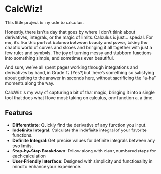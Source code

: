 # CalcWiz!

This little project is my ode to calculus. 

Honestly, there isn’t a day that goes by where I don’t think about derivatives, integrals, or the magic of limits. Calculus is just... special. For me, it’s like this perfect balance between beauty and power, taking the chaotic world of curves and slopes and bringing it all together with just a few rules and symbols. The joy of turning messy and stubborn functions into something simple, and sometimes even beautiful. 

And sure, we’ve all spent pages working through integrations and derivatives by hand, in Grade 12 (Yes?)but there’s something so satisfying about getting to the answer in seconds here, without sacrificing the “a-ha” moments along the way.

CalcWiz is my way of capturing a bit of that magic, bringing it into a single tool that does what I love most: taking on calculus, one function at a time.


## Features

- **Differentiate**: Quickly find the derivative of any function you input.
- **Indefinite Integral**: Calculate the indefinite integral of your favorite functions.
- **Definite Integral**: Get precise values for definite integrals between any two limits.
- **Step-by-Step Breakdown**: Follow along with clear, numbered steps for each calculation.
- **User-Friendly Interface**: Designed with simplicity and functionality in mind to enhance your experience.
